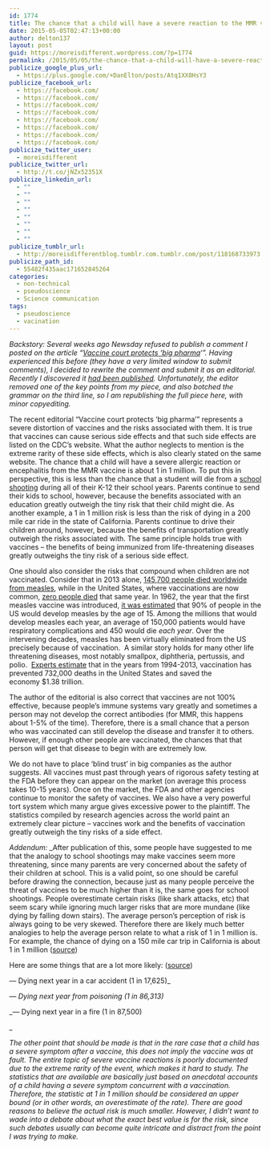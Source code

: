 ```yaml
---
id: 1774
title: The chance that a child will have a severe reaction to the MMR vaccine is less than the chance they will die in 200 mile car ride
date: 2015-05-05T02:47:13+00:00
author: delton137
layout: post
guid: https://moreisdifferent.wordpress.com/?p=1774
permalink: /2015/05/05/the-chance-that-a-child-will-have-a-severe-reaction-to-a-vaccine-is-the-same-that-they-will-be-killed-in-school-shooting/
publicize_google_plus_url:
  - https://plus.google.com/+DanElton/posts/Atq1XX8HsY3
publicize_facebook_url:
  - https://facebook.com/
  - https://facebook.com/
  - https://facebook.com/
  - https://facebook.com/
  - https://facebook.com/
  - https://facebook.com/
  - https://facebook.com/
  - https://facebook.com/
publicize_twitter_user:
  - moreisdifferent
publicize_twitter_url:
  - http://t.co/jNZx52351X
publicize_linkedin_url:
  - ""
  - ""
  - ""
  - ""
  - ""
  - ""
  - ""
  - ""
publicize_tumblr_url:
  - http://moreisdifferentblog.tumblr.com.tumblr.com/post/118168733973
publicize_path_id:
  - 55482f435aac171652845264
categories:
  - non-technical
  - pseudoscience
  - Science communication
tags:
  - pseudoscience
  - vacination
---
```

_Backstory: Several weeks ago Newsday refused to publish a comment I posted on the article &#8220;[Vaccine court protects &#8216;big pharma](http://www.newsday.com/opinion/letters/letter-vaccine-court-protects-big-pharma-1.10123110)&#8216;&#8221;. Having experienced this before (they have a very limited window to submit comments), I decided to rewrite the comment and submit it as an editorial. Recently I discovered it [had been published](http://www.newsday.com/opinion/letters/letter-risks-from-vaccines-are-miniscule-1.10190694). Unfortunately, the editor removed one of the key points from my piece, and also botched the grammar on the third line, so I am republishing the full piece here, with minor copyediting._

<!--more-->

The recent editorial “Vaccine court protects &#8216;big pharma&#8217;” represents a severe distortion of vaccines and the risks associated with them. It is true that vaccines can cause serious side effects and that such side effects are listed on the CDC’s website. What the author neglects to mention is the extreme rarity of these side effects, which is also clearly stated on the same website. The chance that a child will have a severe allergic reaction or encephalitis from the MMR vaccine is about 1 in 1 million. To put this in perspective, this is less than the chance that a student will die from a [school shooting](http://en.wikipedia.org/wiki/List_of_school_shootings_in_the_United_States#2000s) during all of their K-12 their school years. Parents continue to send their kids to school, however, because the benefits associated with an education greatly outweigh the tiny risk that their child might die. As another example, a 1 in 1 million risk is less than the risk of dying in a 200 mile car ride in the state of California. Parents continue to drive their children around, however, because the benefits of transportation greatly outweigh the risks associated with. The same principle holds true with vaccines &#8211; the benefits of being immunized from life-threatening diseases greatly outweighs the tiny risk of a serious side effect.

One should also consider the risks that compound when children are not vaccinated. Consider that in 2013 alone, [145,700 people died worldwide from measles](http://www.who.int/mediacentre/factsheets/fs286/en/), while in the United States, where vaccinations are now common, [zero people died](http://www.snopes.com/politics/medical/mmrdeaths.asp) that same year. In 1962, the year that the first measles vaccine was introduced, [it was estimated](http://jid.oxfordjournals.org/content/189/Supplement_1/S1.long) that 90% of people in the US would develop measles by the age of 15. Among the millions that would develop measles each year, an average of 150,000 patients would have respiratory complications and 450 would die _each year_. Over the intervening decades, measles has been virtually eliminated from the US precisely because of vaccination.  A similar story holds for many other life threatening diseases, most notably smallpox, diphtheria, pertussis, and polio.  [Experts estimate](http://www.cdc.gov/mmwr/preview/mmwrhtml/mm6316a4.htm) that in the years from 1994-2013, vaccination has prevented 732,000 deaths in the United States and saved the economy $1.38 trillion.

The author of the editorial is also correct that vaccines are not 100% effective, because people’s immune systems vary greatly and sometimes a person may not develop the correct antibodies (for MMR, this happens about 1-5% of the time). Therefore, there is a small chance that a person who was vaccinated can still develop the disease and transfer it to others. However, if enough other people are vaccinated, the chances that that person will get that disease to begin with are extremely low.

We do not have to place ‘blind trust’ in big companies as the author suggests. All vaccines must past through years of rigorous safety testing at the FDA before they can appear on the market (on average this process takes 10-15 years). Once on the market, the FDA and other agencies continue to monitor the safety of vaccines. We also have a very powerful tort system which many argue gives excessive power to the plaintiff. The statistics compiled by research agencies across the world paint an extremely clear picture &#8211; vaccines work and the benefits of vaccination greatly outweigh the tiny risks of a side effect.

_Addendum:_ _After publication of this, some people have suggested to me that the analogy to school shootings may make vaccines seem more threatening, since many parents are very concerned about the safety of their children at school. This is a valid point, so one should be careful before drawing the connection, because just as many people perceive the threat of vaccines to be much higher than it is, the same goes for school shootings. People overestimate certain risks (like shark attacks, etc) that seem scary while ignoring much larger risks that are more mundane (like dying by falling down stairs). The average person&#8217;s perception of risk is always going to be very skewed. Therefore there are likely much better analogies to help the average person relate to what a risk of 1 in 1 million is. For example, the chance of dying on a 150 mile car trip in California is about 1 in 1 million ([source](https://www.stat.berkeley.edu/~aldous/Real-World/million.html))
  
Here are some things that are a lot more likely: ([source](http://www.riskcomm.com/visualaids/riskscale/datasources.php))
  
&#8212; Dying next year in a car accident (1 in 17,625)_
  
_&#8212; Dying next year from poisoning (1 in 86,313)_
  
_&#8212; Dying next year in a fire (1 in 87,500)
  
_ 
  
_The other point that should be made is that in the rare case that a child has a severe symptom after a vaccine, this does not imply the vaccine was at fault. The entire topic of severe vaccine reactions is poorly documented due to the extreme rarity of the event, which makes it hard to study. The statistics that are available are basically just based on anecdotal accounts of a child having a severe symptom concurrent with a vaccination. Therefore, the statistic at 1 in 1 million should be considered an upper bound (or in other words, an overestimate of the rate). There are good reasons to believe the actual risk is much smaller. However, I didn&#8217;t want to wade into a debate about what the exact best value is for the risk, since such debates usually can become quite intricate and distract from the point I was trying to make._